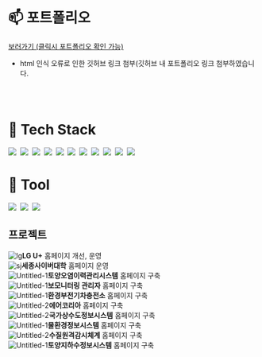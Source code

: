 <!--### Hi there 👋

![header](https://capsule-render.vercel.app/api?type=soft&color=auto&height=150&section=header&text=YeonjuCha&fontSize=70&animation=twinkling)-->

📫 포트폴리오 
=============
<a href="https://yzz99.cafe24.com/index.html" target="_blank">보러가기 (클릭시 포트폴리오 확인 가능)</a>
* html 인식 오류로 인한 깃허브 링크 첨부(깃허브 내 포트폴리오 링크 첨부하였습니다.
<br/>
<br/>

💬 Tech Stack
=============
<p>
  <img src="https://img.shields.io/badge/Html5-E34F26?style=flat-square&logo=html5&logoColor=white"/></a>&nbsp 
  <img src="https://img.shields.io/badge/Css3-1572B6?style=flat-square&logo=css3&logoColor=white"/></a>&nbsp 
  <img src="https://img.shields.io/badge/Sass-CC6699?style=flat-square&logo=sass&logoColor=white"/></a>&nbsp
  <img src="https://img.shields.io/badge/Vue.js-DB3552?style=flat-square&logo=Vue.js&logoColor=white"/></a>&nbsp 
  <img src="https://img.shields.io/badge/Javascript-ffb13b?style=flat-square&logo=javascript&logoColor=white"/></a>&nbsp 
  <img src="https://img.shields.io/badge/jQuery-005571?style=flat-square&logo=jQuery&logoColor=white"/></a>&nbsp
  <img src="https://img.shields.io/badge/AdobePhotoshop-31A8FF?style=flat-square&logo=adobephotoshop&logoColor=white"/></a>&nbsp
  <img src="https://img.shields.io/badge/Typescript-3178C6?style=flat-square&logo=typescript&logoColor=white"/></a>&nbsp 
  <img src="https://img.shields.io/badge/Gitlab-FC6D26?style=flat-square&logo=gitlab&logoColor=white"/></a>&nbsp 
  <img src="https://img.shields.io/badge/Spring-6DB33F?style=flat-square&logo=spring&logoColor=white"/></a>&nbsp 
  <img src="https://img.shields.io/badge/Figma-F24E1E?style=flat-square&logo=figma&logoColor=white"/></a>&nbsp 
</p>

🌱 Tool
=============
<p>
  <img src="https://img.shields.io/badge/Jira-0052CC?style=flat-square&logo=Jira&logoColor=white"/></a>&nbsp
  <img src="https://img.shields.io/badge/Confluence-172B4D?style=flat-square&logo=confluence&logoColor=white"/></a>&nbsp 
  <img src="https://img.shields.io/badge/Visualstudio-5C2D91?style=flat-square&logo=visualstudio&logoColor=white"/></a>&nbsp 
</p>

## 프로젝트
![lg](https://github.com/yzz99/yzz99/assets/56943203/4cd2b028-e91e-4a92-81aa-7f296e954a7c)**LG U+** 홈페이지 개선, 운영<br/>
![sj](https://github.com/yzz99/yzz99/assets/56943203/05f4b228-5c9b-454f-95bc-62b0c35d5ed5)**세종사이버대학** 홈페이지 운영<br/>
![Untitled-1](https://github.com/yzz99/yzz99/assets/56943203/f19476e4-09e7-42d9-811a-b0c68c889886)**토양오염이력관리시스템** 홈페이지 구축<br/>
![Untitled-1](https://github.com/yzz99/yzz99/assets/56943203/f19476e4-09e7-42d9-811a-b0c68c889886)**보모니터링 관리자** 홈페이지 구축<br/>
![Untitled-1](https://github.com/yzz99/yzz99/assets/56943203/f19476e4-09e7-42d9-811a-b0c68c889886)**환경부전기차충전소** 홈페이지 구축<br/>
![Untitled-2](https://github.com/yzz99/yzz99/assets/56943203/3904ea72-f06f-48f0-91d3-a5fea392ce76)**에어코리아** 홈페이지 구축<br/>
![Untitled-2](https://github.com/yzz99/yzz99/assets/56943203/3904ea72-f06f-48f0-91d3-a5fea392ce76)**국가상수도정보시스템** 홈페이지 구축<br/>
![Untitled-1](https://github.com/yzz99/yzz99/assets/56943203/f19476e4-09e7-42d9-811a-b0c68c889886)**물환경정보시스템** 홈페이지 구축<br/>
![Untitled-2](https://github.com/yzz99/yzz99/assets/56943203/3904ea72-f06f-48f0-91d3-a5fea392ce76)**수질원격감시체계** 홈페이지 구축<br/>
![Untitled-1](https://github.com/yzz99/yzz99/assets/56943203/f19476e4-09e7-42d9-811a-b0c68c889886)**토양지하수정보시스템** 홈페이지 구축


<!--
**yzz99/yzz99** is a ✨ _special_ ✨ repository because its `README.md` (this file) appears on your GitHub profile.

Here are some ideas to get you started:

- 🔭 I’m currently working on ...
- 🌱 I’m currently learning ...
- 👯 I’m looking to collaborate on ...
- 🤔 I’m looking for help with ...
- 💬 Ask me about ...
- 📫 How to reach me: ...
- 😄 Pronouns: ...
- ⚡ Fun fact: ...
-->

